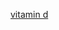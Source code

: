 ---
layout: post
wordpress_id: 1340
wordpress_url: http://noesbueno.com/archives/1340
date: '2011-11-22 13:08:38 -0600'
date_gmt: '2011-11-22 18:08:38 -0600'
body: |
  <p><a href="http://www.marriedtothesea.com/112211">vitamin d</a></p>
---